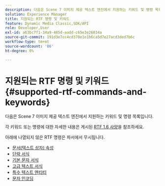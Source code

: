 ```yaml
---
description: 다음은 Scene 7 이미지 제공 텍스트 엔진에서 지원하는 키워드 및 명령 목록입니다.
solution: Experience Manager
title: 지원되는 RTF 명령 및 키워드
feature: Dynamic Media Classic,SDK/API
role: Developer,User
exl-id: a63bc7f1-34a9-485d-aadd-c65e3e26034a
source-git-commit: 191d3e7cc4cd370e1e1b6ca5d7e27acd3ded7b6c
workflow-type: tm+mt
source-wordcount: '86'
ht-degree: 0%

---
```


# 지원되는 RTF 명령 및 키워드{#supported-rtf-commands-and-keywords}

다음은 Scene 7 이미지 제공 텍스트 엔진에서 지원하는 키워드 및 명령 목록입니다.

각 키워드 또는 명령에 대한 자세한 내용은 게시된 [RTF 1.6 사양](https://msdn.microsoft.com/en-us/library/aa140277%28v=office.10%29.aspx)을 참조하세요.

아래에 나열되지 않은 RTF 명령은 파서에서 무시됩니다.

* [문서(텍스트 상자) 속성](r-document-text-box-properties.md)
* [단락 서식](r-paragraph-formatting.md)
* [기본 문자 서식](r-basic-character-formatting.md)
* [고급 텍스트 서식](r-advanced-text-formatting.md)
* [특수 텍스트 엔티티](r-special-text-entities.md)
* [문자 인코딩](r-is-http-character-encoding.md)
